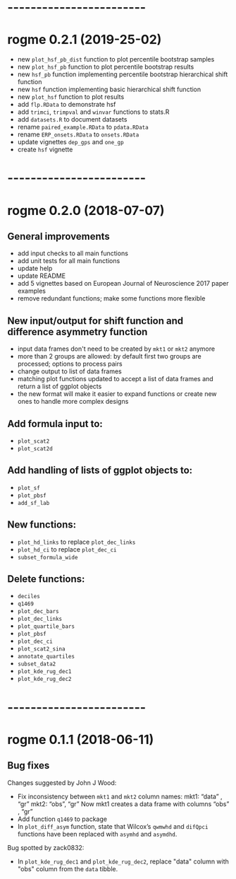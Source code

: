 # ------------------------
# rogme 0.2.1 (2019-25-02)

- new `plot_hsf_pb_dist` function to plot percentile bootstrap samples
- new `plot_hsf_pb` function to plot percentile bootstrap results
- new `hsf_pb` function implementing percentile bootstrap hierarchical shift function
- new `hsf` function implementing basic hierarchical shift function
- new `plot_hsf` function to plot results
- add `flp.RData` to demonstrate hsf
- add `trimci`, `trimpval` and `winvar` functions to stats.R
- add `datasets.R` to document datasets
- rename `paired_example.RData` to `pdata.RData`
- rename `ERP_onsets.RData` to `onsets.RData`
- update vignettes `dep_gps` and `one_gp`
- create `hsf` vignette

# ------------------------
# rogme 0.2.0 (2018-07-07)

## General improvements
- add input checks to all main functions
- add unit tests for all main functions
- update help
- update README
- add 5 vignettes based on European Journal of Neuroscience 2017 paper examples
- remove redundant functions; make some functions more flexible

## New input/output for shift function and difference asymmetry function
- input data frames don't need to be created by `mkt1` or `mkt2` anymore
- more than 2 groups are allowed: by default first two groups are processed; options to process pairs
- change output to list of data frames
- matching plot functions updated to accept a list of data frames and return a list of ggplot objects
- the new format will make it easier to expand functions or create new ones to handle more complex designs

## Add formula input to:
- `plot_scat2`
- `plot_scat2d`

## Add handling of lists of ggplot objects to:
- `plot_sf`
- `plot_pbsf`
- `add_sf_lab`

## New functions:
- `plot_hd_links` to replace `plot_dec_links`
- `plot_hd_ci`  to replace `plot_dec_ci`
- `subset_formula_wide`

## Delete functions:
- `deciles`
- `q1469`
- `plot_dec_bars`
- `plot_dec_links`
- `plot_quartile_bars`
- `plot_pbsf`
- `plot_dec_ci`
- `plot_scat2_sina`
- `annotate_quartiles`
- `subset_data2`
- `plot_kde_rug_dec1`
- `plot_kde_rug_dec2`

# ------------------------
# rogme 0.1.1 (2018-06-11) 

## Bug fixes

Changes suggested by John J Wood:
- Fix inconsistency between `mkt1` and `mkt2` column names:
mkt1: “data” , “gr”
mkt2: “obs”, “gr”
Now mkt1 creates a data frame with columns “obs” , “gr”
- Add function `q1469` to package
- In `plot_diff_asym` function, state that Wilcox’s `qwmwhd` and `difQpci` functions have been replaced with `asymhd` and `asymdhd`.

Bug spotted by zack0832:
- In `plot_kde_rug_dec1` and `plot_kde_rug_dec2`, replace "data" column with "obs" column from the `data` tibble.


